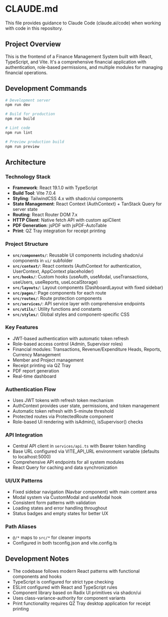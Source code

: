 # CLAUDE.md

This file provides guidance to Claude Code (claude.ai/code) when working with code in this repository.

## Project Overview

This is the frontend of a Finance Management System built with React, TypeScript, and Vite. It's a comprehensive financial application with authentication, role-based permissions, and multiple modules for managing financial operations.

## Development Commands

```bash
# Development server
npm run dev

# Build for production
npm run build

# Lint code
npm run lint

# Preview production build
npm run preview
```

## Architecture

### Technology Stack
- **Framework**: React 19.1.0 with TypeScript
- **Build Tool**: Vite 7.0.4
- **Styling**: TailwindCSS 4.x with shadcn/ui components
- **State Management**: React Context (AuthContext) + TanStack Query for server state
- **Routing**: React Router DOM 7.x
- **HTTP Client**: Native fetch API with custom apiClient
- **PDF Generation**: jsPDF with jsPDF-AutoTable
- **Print**: QZ Tray integration for receipt printing

### Project Structure
- **`src/components/`**: Reusable UI components including shadcn/ui components in `ui/` subfolder
- **`src/context/`**: React contexts (AuthContext for authentication, UserContext, AppContext placeholder)
- **`src/hooks/`**: Custom hooks (useAuth, useModal, useTransactions, useUsers, useReports, useLocalStorage)
- **`src/layouts/`**: Layout components (DashboardLayout with fixed sidebar)
- **`src/pages/`**: Page components for each route
- **`src/routes/`**: Route protection components
- **`src/services/`**: API service layer with comprehensive endpoints
- **`src/utils/`**: Utility functions and constants
- **`src/styles/`**: Global styles and component-specific CSS

### Key Features
- JWT-based authentication with automatic token refresh
- Role-based access control (Admin, Supervisor roles)
- Financial modules: Transactions, Revenue/Expenditure Heads, Reports, Currency Management
- Member and Project management
- Receipt printing via QZ Tray
- PDF report generation
- Real-time dashboard

### Authentication Flow
- Uses JWT tokens with refresh token mechanism
- AuthContext provides user state, permissions, and token management
- Automatic token refresh with 5-minute threshold
- Protected routes via ProtectedRoute component
- Role-based UI rendering with isAdmin(), isSupervisor() checks

### API Integration
- Central API client in `services/api.ts` with Bearer token handling
- Base URL configured via VITE_API_URL environment variable (defaults to localhost:5000)
- Comprehensive API endpoints for all system modules
- React Query for caching and data synchronization

### UI/UX Patterns
- Fixed sidebar navigation (Navbar component) with main content area
- Modal system via CustomModal and useModal hook
- Consistent form patterns with validation
- Loading states and error handling throughout
- Status badges and empty states for better UX

### Path Aliases
- `@/*` maps to `src/*` for cleaner imports
- Configured in both tsconfig.json and vite.config.ts

## Development Notes

- The codebase follows modern React patterns with functional components and hooks
- TypeScript is configured for strict type checking
- ESLint configured with React and TypeScript rules
- Component library based on Radix UI primitives via shadcn/ui
- Uses class-variance-authority for component variants
- Print functionality requires QZ Tray desktop application for receipt printing